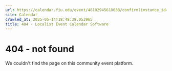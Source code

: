 ```yaml
---
url: https://calendar.fiu.edu/event/48102945618038/confirm?instance_id=48102945663122&return=https%3A%2F%2Fcalendar.fiu.edu%2Fcalendar%3Fevent_types%255B%255D%3D127584
site: Calendar
crawled_at: 2025-05-14T18:48:38.053965
title: 404 - Localist Event Calendar Software
---
```


# 404 - not found
We couldn't find the page on this community event platform.
